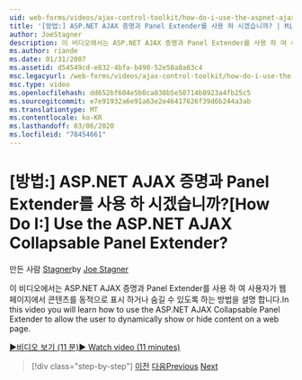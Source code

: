```yaml
---
uid: web-forms/videos/ajax-control-toolkit/how-do-i-use-the-aspnet-ajax-collapsable-panel-extender
title: '[방법:] ASP.NET AJAX 증명과 Panel Extender를 사용 하 시겠습니까? | Microsoft Docs'
author: JoeStagner
description: 이 비디오에서는 ASP.NET AJAX 증명과 Panel Extender를 사용 하 여 사용자가 웹 페이지에서 콘텐츠를 동적으로 표시 하거나 숨길 수 있도록 하는 방법을 설명 합니다.
ms.author: riande
ms.date: 01/31/2007
ms.assetid: d54549cd-e832-4bfa-b490-52e58a8a03c4
msc.legacyurl: /web-forms/videos/ajax-control-toolkit/how-do-i-use-the-aspnet-ajax-collapsable-panel-extender
msc.type: video
ms.openlocfilehash: dd652bf604e5b0ca838b5e50714b8923a4fb25c5
ms.sourcegitcommit: e7e91932a6e91a63e2e46417626f39d6b244a3ab
ms.translationtype: MT
ms.contentlocale: ko-KR
ms.lasthandoff: 03/06/2020
ms.locfileid: "78454661"
---
```

# <a name="how-do-i-use-the-aspnet-ajax-collapsable-panel-extender"></a><span data-ttu-id="9aa34-104">[방법:] ASP.NET AJAX 증명과 Panel Extender를 사용 하 시겠습니까?</span><span class="sxs-lookup"><span data-stu-id="9aa34-104">[How Do I:] Use the ASP.NET AJAX Collapsable Panel Extender?</span></span>

<span data-ttu-id="9aa34-105">만든 사람 [Stagner](https://github.com/JoeStagner)</span><span class="sxs-lookup"><span data-stu-id="9aa34-105">by [Joe Stagner](https://github.com/JoeStagner)</span></span>

<span data-ttu-id="9aa34-106">이 비디오에서는 ASP.NET AJAX 증명과 Panel Extender를 사용 하 여 사용자가 웹 페이지에서 콘텐츠를 동적으로 표시 하거나 숨길 수 있도록 하는 방법을 설명 합니다.</span><span class="sxs-lookup"><span data-stu-id="9aa34-106">In this video you will learn how to use the ASP.NET AJAX Collapsable Panel Extender to allow the user to dynamically show or hide content on a web page.</span></span>

[<span data-ttu-id="9aa34-107">&#9654;비디오 보기 (11 분)</span><span class="sxs-lookup"><span data-stu-id="9aa34-107">&#9654; Watch video (11 minutes)</span></span>](https://channel9.msdn.com/Blogs/ASP-NET-Site-Videos/how-do-i-use-the-aspnet-ajax-collapsable-panel-extender)

> [!div class="step-by-step"]
> <span data-ttu-id="9aa34-108">[이전](how-do-i-use-the-aspnet-ajax-accordion-control.md)
> [다음](how-do-i-use-the-aspnet-ajax-draggable-panel-extender.md)</span><span class="sxs-lookup"><span data-stu-id="9aa34-108">[Previous](how-do-i-use-the-aspnet-ajax-accordion-control.md)
[Next](how-do-i-use-the-aspnet-ajax-draggable-panel-extender.md)</span></span>
